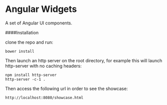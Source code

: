 Angular Widgets
=================
A set of Angular UI components.

####Installation

clone the repo and run:

    bower install

Then launch an http server on the root directory, for example this will launch http-server with no caching headers:

    npm install http-server
    http-server -c-1 .

Then access the following url in order to see the showcase:

    http://localhost:8080/showcase.html

